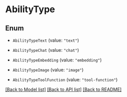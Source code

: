 # AbilityType

## Enum


* `AbilityTypeText` (value: `"text"`)

* `AbilityTypeChat` (value: `"chat"`)

* `AbilityTypeEmbedding` (value: `"embedding"`)

* `AbilityTypeImage` (value: `"image"`)

* `AbilityTypeToolFunction` (value: `"tool-function"`)


[[Back to Model list]](../README.md#documentation-for-models) [[Back to API list]](../README.md#documentation-for-api-endpoints) [[Back to README]](../README.md)


